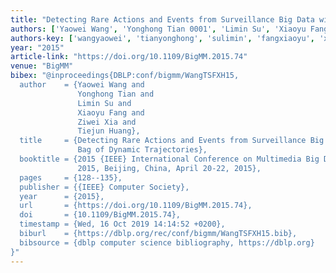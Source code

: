 ```yaml
---
title: "Detecting Rare Actions and Events from Surveillance Big Data with Bag of Dynamic Trajectories"
authors: ['Yaowei Wang', 'Yonghong Tian 0001', 'Limin Su', 'Xiaoyu Fang', 'Ziwei Xia', 'Tiejun Huang']
authors-key: ['wangyaowei', 'tianyonghong', 'sulimin', 'fangxiaoyu', 'xiaziwei', 'huangtiejun']
year: "2015"
article-link: "https://doi.org/10.1109/BigMM.2015.74"
venue: "BigMM"
bibex: "@inproceedings{DBLP:conf/bigmm/WangTSFXH15,
  author    = {Yaowei Wang and
               Yonghong Tian and
               Limin Su and
               Xiaoyu Fang and
               Ziwei Xia and
               Tiejun Huang},
  title     = {Detecting Rare Actions and Events from Surveillance Big Data with
               Bag of Dynamic Trajectories},
  booktitle = {2015 {IEEE} International Conference on Multimedia Big Data, BigMM
               2015, Beijing, China, April 20-22, 2015},
  pages     = {128--135},
  publisher = {{IEEE} Computer Society},
  year      = {2015},
  url       = {https://doi.org/10.1109/BigMM.2015.74},
  doi       = {10.1109/BigMM.2015.74},
  timestamp = {Wed, 16 Oct 2019 14:14:52 +0200},
  biburl    = {https://dblp.org/rec/conf/bigmm/WangTSFXH15.bib},
  bibsource = {dblp computer science bibliography, https://dblp.org}
}"
---
```

